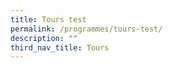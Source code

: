 ```yaml
---
title: Tours test
permalink: /programmes/tours-test/
description: ""
third_nav_title: Tours
---
```

